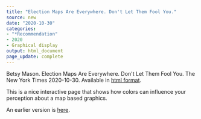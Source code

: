 ```yaml
---
title: "Election Maps Are Everywhere. Don't Let Them Fool You."
source: new
date: "2020-10-30"
categories:
- "*Recommendation"
- 2020
- Graphical display
output: html_document
page_update: complete
---
```


Betsy Mason. Election Maps Are Everywhere. Don't Let Them Fool You. The New York Times 2020-10-30. Available in [html format](https://www.nytimes.com/interactive/2020/10/30/opinion/election-results-maps.html).

<!---more--->

This is a nice interactive page that shows how colors can influence your perception about a map based graphics.

An earlier version is [here][sim2].
 
[sim2]: http://new.pmean.com/election-maps/
